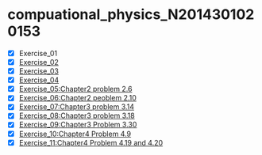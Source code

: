 
# compuational_physics_N2014301020153
- [x] Exercise_01
- [x] [Exercise_02](https://www.zybuluo.com/xunshuideyu/note/497144)
- [x] [Exercise_03](https://www.zybuluo.com/xunshuideyu/note/512776)
- [x] [Exercise_04](https://www.zybuluo.com/xunshuideyu/note/520797)
- [x] [Exercise_05:Chapter2 problem 2.6](https://www.zybuluo.com/xunshuideyu/note/533569)
- [x] [Exercise_06:Chapter2 peoblem 2.10](https://www.zybuluo.com/xunshuideyu/note/542232)
- [x] [Exercise_07:Chapter3 problem 3.14](https://www.zybuluo.com/xunshuideyu/note/550297)
- [x] [Exercise_08:Chapter3 problem 3.18](https://www.zybuluo.com/xunshuideyu/note/565668)
- [x] [Exercise_09:Chapter3 Problem 3.30](https://www.zybuluo.com/xunshuideyu/note/573453)
- [x] [Exercise_10:Chapter4 Problem 4.9](https://www.zybuluo.com/xunshuideyu/note/580493)
- [x] [Exercise_11:Chapter4 Problem 4.19 and 4.20](https://www.zybuluo.com/xunshuideyu/note/589640)
